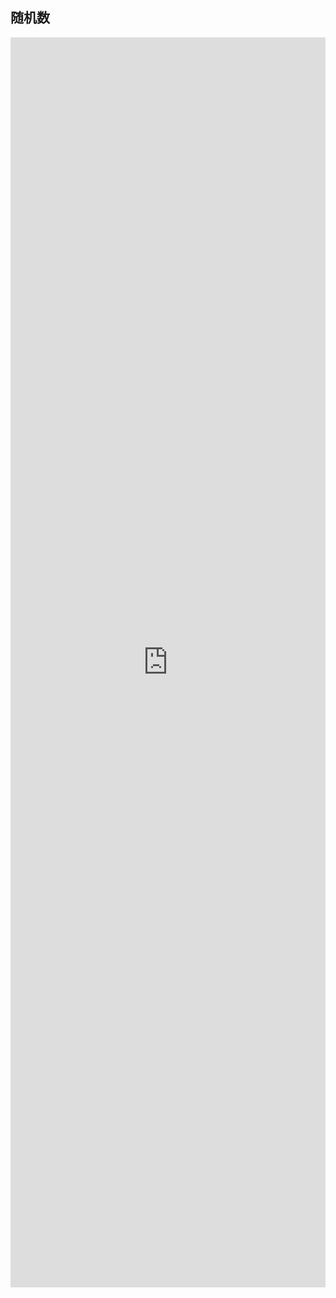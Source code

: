 ## 随机数

<iframe style="min-height:2000px" width="100%" scrolling="no" title="AntHubTC" src="https://nbviewer.org/github/AntHubTC/AntHubTC.github.io/blob/master/NumPy/jupterDoc/rndNumber.ipynb" frameborder="no" loading="lazy" allowtransparency="true" allowfullscreen="true"></iframe>
